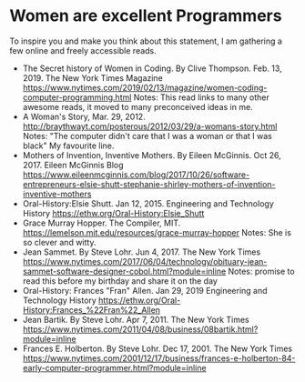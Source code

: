 # Women are excellent Programmers

To inspire you and make you think about this statement, I am gathering a few online and freely accessible reads. 

* The Secret history of Women in Coding. By Clive Thompson. Feb. 13, 2019. The New York Times Magazine https://www.nytimes.com/2019/02/13/magazine/women-coding-computer-programming.html
Notes: This read links to many other awesome reads, it moved to many preconceived ideas in me.
* A Woman's Story, Mar. 29, 2012. http://braythwayt.com/posterous/2012/03/29/a-womans-story.html
Notes: "The computer didn't care that I was a woman or that I was black" My favourite line.
* Mothers of Invention, Inventive Mothers. By Eileen McGinnis. Oct 26, 2017. Eileen McGinnis Blog https://www.eileenmcginnis.com/blog/2017/10/26/software-entrepreneurs-elsie-shutt-stephanie-shirley-mothers-of-invention-inventive-mothers
* Oral-History:Elsie Shutt. Jan 12, 2015. Engineering and Technology History https://ethw.org/Oral-History:Elsie_Shutt
* Grace Murray Hopper. The Compiler, MIT. https://lemelson.mit.edu/resources/grace-murray-hopper Notes: She is so clever and witty.
* Jean Sammet. By Steve Lohr. Jun 4, 2017. The New York Times https://www.nytimes.com/2017/06/04/technology/obituary-jean-sammet-software-designer-cobol.html?module=inline Notes: promise to read this before my birthday and share it on the day
* Oral-History: Frances "Fran" Allen. Jan 29, 2019 Engineering and Technology History https://ethw.org/Oral-History:Frances_%22Fran%22_Allen
* Jean Bartik. By Steve Lohr. Apr 7, 2011. The New York Times https://www.nytimes.com/2011/04/08/business/08bartik.html?module=inline
* Frances E. Holberton. By Steve Lohr. Dec 17, 2001. The New York Times https://www.nytimes.com/2001/12/17/business/frances-e-holberton-84-early-computer-programmer.html?module=inline


